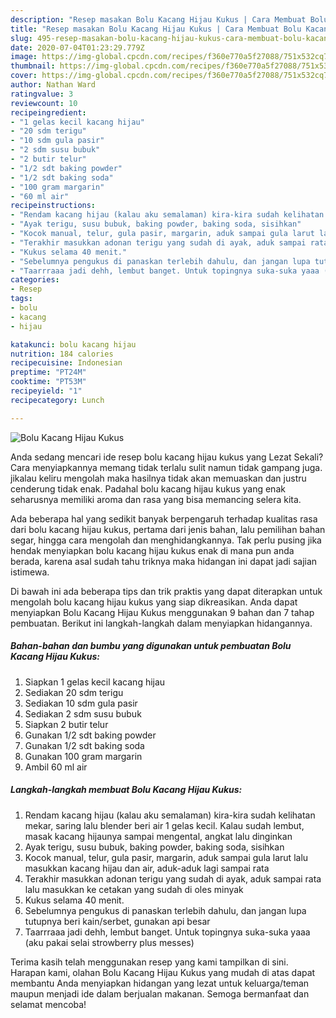 ```yaml
---
description: "Resep masakan Bolu Kacang Hijau Kukus | Cara Membuat Bolu Kacang Hijau Kukus Yang Enak Banget"
title: "Resep masakan Bolu Kacang Hijau Kukus | Cara Membuat Bolu Kacang Hijau Kukus Yang Enak Banget"
slug: 495-resep-masakan-bolu-kacang-hijau-kukus-cara-membuat-bolu-kacang-hijau-kukus-yang-enak-banget
date: 2020-07-04T01:23:29.779Z
image: https://img-global.cpcdn.com/recipes/f360e770a5f27088/751x532cq70/bolu-kacang-hijau-kukus-foto-resep-utama.jpg
thumbnail: https://img-global.cpcdn.com/recipes/f360e770a5f27088/751x532cq70/bolu-kacang-hijau-kukus-foto-resep-utama.jpg
cover: https://img-global.cpcdn.com/recipes/f360e770a5f27088/751x532cq70/bolu-kacang-hijau-kukus-foto-resep-utama.jpg
author: Nathan Ward
ratingvalue: 3
reviewcount: 10
recipeingredient:
- "1 gelas kecil kacang hijau"
- "20 sdm terigu"
- "10 sdm gula pasir"
- "2 sdm susu bubuk"
- "2 butir telur"
- "1/2 sdt baking powder"
- "1/2 sdt baking soda"
- "100 gram margarin"
- "60 ml air"
recipeinstructions:
- "Rendam kacang hijau (kalau aku semalaman) kira-kira sudah kelihatan mekar, saring lalu blender beri air 1 gelas kecil. Kalau sudah lembut, masak kacang hijaunya sampai mengental, angkat lalu dinginkan"
- "Ayak terigu, susu bubuk, baking powder, baking soda, sisihkan"
- "Kocok manual, telur, gula pasir, margarin, aduk sampai gula larut lalu masukkan kacang hijau dan air, aduk-aduk lagi sampai rata"
- "Terakhir masukkan adonan terigu yang sudah di ayak, aduk sampai rata lalu masukkan ke cetakan yang sudah di oles minyak"
- "Kukus selama 40 menit."
- "Sebelumnya pengukus di panaskan terlebih dahulu, dan jangan lupa tutupnya beri kain/serbet, gunakan api besar"
- "Taarrraaa jadi dehh, lembut banget. Untuk topingnya suka-suka yaaa (aku pakai selai strowberry plus messes)"
categories:
- Resep
tags:
- bolu
- kacang
- hijau

katakunci: bolu kacang hijau 
nutrition: 184 calories
recipecuisine: Indonesian
preptime: "PT24M"
cooktime: "PT53M"
recipeyield: "1"
recipecategory: Lunch

---
```



![Bolu Kacang Hijau Kukus](https://img-global.cpcdn.com/recipes/f360e770a5f27088/751x532cq70/bolu-kacang-hijau-kukus-foto-resep-utama.jpg)

Anda sedang mencari ide resep bolu kacang hijau kukus yang Lezat Sekali? Cara menyiapkannya memang tidak terlalu sulit namun tidak gampang juga. jikalau keliru mengolah maka hasilnya tidak akan memuaskan dan justru cenderung tidak enak. Padahal bolu kacang hijau kukus yang enak seharusnya memiliki aroma dan rasa yang bisa memancing selera kita.

Ada beberapa hal yang sedikit banyak berpengaruh terhadap kualitas rasa dari bolu kacang hijau kukus, pertama dari jenis bahan, lalu pemilihan bahan segar, hingga cara mengolah dan menghidangkannya. Tak perlu pusing jika hendak menyiapkan bolu kacang hijau kukus enak di mana pun anda berada, karena asal sudah tahu triknya maka hidangan ini dapat jadi sajian istimewa.




Di bawah ini ada beberapa tips dan trik praktis yang dapat diterapkan untuk mengolah bolu kacang hijau kukus yang siap dikreasikan. Anda dapat menyiapkan Bolu Kacang Hijau Kukus menggunakan 9 bahan dan 7 tahap pembuatan. Berikut ini langkah-langkah dalam menyiapkan hidangannya.

<!--inarticleads1-->

##### Bahan-bahan dan bumbu yang digunakan untuk pembuatan Bolu Kacang Hijau Kukus:

1. Siapkan 1 gelas kecil kacang hijau
1. Sediakan 20 sdm terigu
1. Sediakan 10 sdm gula pasir
1. Sediakan 2 sdm susu bubuk
1. Siapkan 2 butir telur
1. Gunakan 1/2 sdt baking powder
1. Gunakan 1/2 sdt baking soda
1. Gunakan 100 gram margarin
1. Ambil 60 ml air




<!--inarticleads2-->

##### Langkah-langkah membuat Bolu Kacang Hijau Kukus:

1. Rendam kacang hijau (kalau aku semalaman) kira-kira sudah kelihatan mekar, saring lalu blender beri air 1 gelas kecil. Kalau sudah lembut, masak kacang hijaunya sampai mengental, angkat lalu dinginkan
1. Ayak terigu, susu bubuk, baking powder, baking soda, sisihkan
1. Kocok manual, telur, gula pasir, margarin, aduk sampai gula larut lalu masukkan kacang hijau dan air, aduk-aduk lagi sampai rata
1. Terakhir masukkan adonan terigu yang sudah di ayak, aduk sampai rata lalu masukkan ke cetakan yang sudah di oles minyak
1. Kukus selama 40 menit.
1. Sebelumnya pengukus di panaskan terlebih dahulu, dan jangan lupa tutupnya beri kain/serbet, gunakan api besar
1. Taarrraaa jadi dehh, lembut banget. Untuk topingnya suka-suka yaaa (aku pakai selai strowberry plus messes)




Terima kasih telah menggunakan resep yang kami tampilkan di sini. Harapan kami, olahan Bolu Kacang Hijau Kukus yang mudah di atas dapat membantu Anda menyiapkan hidangan yang lezat untuk keluarga/teman maupun menjadi ide dalam berjualan makanan. Semoga bermanfaat dan selamat mencoba!
